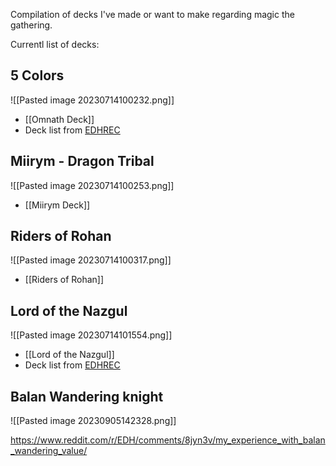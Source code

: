 
Compilation of decks I've made or want to make regarding magic the gathering. 

Currentl list of decks: 



## 5 Colors 

![[Pasted image 20230714100232.png]]

- [[Omnath Deck]]
- Deck list from [EDHREC](https://edhrec.com/average-decks/omnath-locus-of-all)


## Miirym - Dragon Tribal

![[Pasted image 20230714100253.png]]

- [[Miirym Deck]]


## Riders of Rohan 

![[Pasted image 20230714100317.png]]

- [[Riders of Rohan]]


## Lord of the Nazgul

![[Pasted image 20230714101554.png]]

- [[Lord of the Nazgul]]
- Deck list from [EDHREC](https://edhrec.com/average-decks/lord-of-the-nazgul)


## Balan Wandering knight

![[Pasted image 20230905142328.png]]


https://www.reddit.com/r/EDH/comments/8jyn3v/my_experience_with_balan_wandering_value/ 

